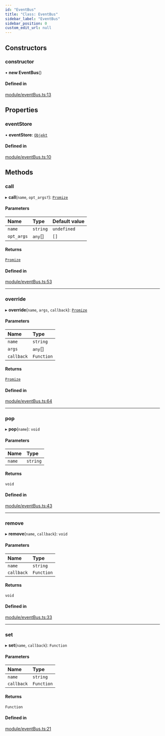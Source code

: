 ```yaml
---
id: "EventBus"
title: "Class: EventBus"
sidebar_label: "EventBus"
sidebar_position: 0
custom_edit_url: null
---
```


## Constructors

### constructor

• **new EventBus**()

#### Defined in

[module/eventBus.ts:13](https://github.com/siposdani87/sui-js/blob/4b75724/src/module/eventBus.ts#L13)

## Properties

### eventStore

• **eventStore**: [`Objekt`](Objekt.md)

#### Defined in

[module/eventBus.ts:10](https://github.com/siposdani87/sui-js/blob/4b75724/src/module/eventBus.ts#L10)

## Methods

### call

▸ **call**(`name`, `opt_args?`): [`Promize`](Promize.md)

#### Parameters

| Name | Type | Default value |
| :------ | :------ | :------ |
| `name` | `string` | `undefined` |
| `opt_args` | `any`[] | `[]` |

#### Returns

[`Promize`](Promize.md)

#### Defined in

[module/eventBus.ts:53](https://github.com/siposdani87/sui-js/blob/4b75724/src/module/eventBus.ts#L53)

___

### override

▸ **override**(`name`, `args`, `callback`): [`Promize`](Promize.md)

#### Parameters

| Name | Type |
| :------ | :------ |
| `name` | `string` |
| `args` | `any`[] |
| `callback` | `Function` |

#### Returns

[`Promize`](Promize.md)

#### Defined in

[module/eventBus.ts:64](https://github.com/siposdani87/sui-js/blob/4b75724/src/module/eventBus.ts#L64)

___

### pop

▸ **pop**(`name`): `void`

#### Parameters

| Name | Type |
| :------ | :------ |
| `name` | `string` |

#### Returns

`void`

#### Defined in

[module/eventBus.ts:43](https://github.com/siposdani87/sui-js/blob/4b75724/src/module/eventBus.ts#L43)

___

### remove

▸ **remove**(`name`, `callback`): `void`

#### Parameters

| Name | Type |
| :------ | :------ |
| `name` | `string` |
| `callback` | `Function` |

#### Returns

`void`

#### Defined in

[module/eventBus.ts:33](https://github.com/siposdani87/sui-js/blob/4b75724/src/module/eventBus.ts#L33)

___

### set

▸ **set**(`name`, `callback`): `Function`

#### Parameters

| Name | Type |
| :------ | :------ |
| `name` | `string` |
| `callback` | `Function` |

#### Returns

`Function`

#### Defined in

[module/eventBus.ts:21](https://github.com/siposdani87/sui-js/blob/4b75724/src/module/eventBus.ts#L21)
